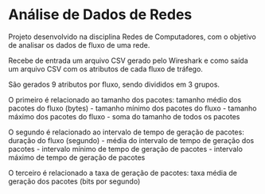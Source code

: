 # Análise de Dados de Redes

Projeto desenvolvido na disciplina Redes de Computadores, com o objetivo de analisar os dados de fluxo de uma rede.

Recebe de entrada um arquivo CSV gerado pelo Wireshark e como saída um arquivo CSV com os atributos de cada fluxo de tráfego.

São gerados 9 atributos por fluxo, sendo divididos em 3 grupos. 

O primeiro é relacionado ao tamanho dos pacotes: tamanho médio dos pacotes do fluxo (bytes) - tamanho mínimo dos pacotes do fluxo - tamanho máximo dos pacotes do fluxo - soma do tamanho de todos os pacotes

O segundo é relacionado ao intervalo de tempo de geração de pacotes:  duração do fluxo (segundo) - média do intervalo de tempo de geração dos pacotes - intervalo mínimo de tempo de geração de pacotes - intervalo máximo de tempo de geração de pacotes

O terceiro é relacionado a taxa de geração de pacotes: taxa média de geração dos pacotes (bits por segundo)
